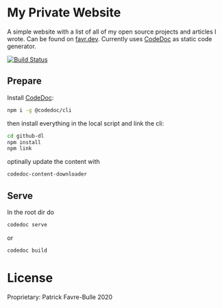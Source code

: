 # My Private Website

A simple website with a list of all of my open source projects and articles I wrote. Can be found on [favr.dev](https://favr.dev). Currently uses [CodeDoc](https://github.com/CONNECT-platform/codedoc/) as static code generator.

[![Build Status](https://travis-ci.org/patrickfav/website-favre.svg?branch=master)](https://travis-ci.org/patrickfav/website-favre)

## Prepare

Install [CodeDoc](https://github.com/CONNECT-platform/codedoc/):

```bash
npm i -g @codedoc/cli
```

then install everything in the local script and link the cli:

```bash
cd github-dl
npm install
npm link 
```

optinally update the content with

````bash
codedoc-content-downloader
````

## Serve

In the root dir do

````bash
codedoc serve
````

or

````bash
codedoc build
```` 

# License

Proprietary: Patrick Favre-Bulle 2020
